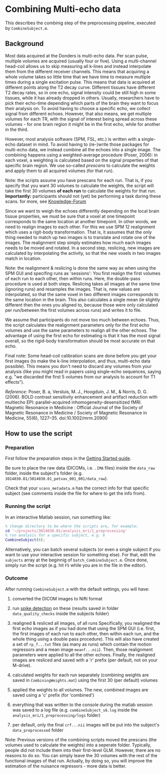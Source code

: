 # Combining Multi-echo data #

This describes the combinig step of the preprocessing pipeline, executed by `CombineSubject.m`.

## Background ##


Most data acquired at the Donders is multi-echo data. Per scan pulse, multiple volumes are acquired (usually four or five). Using a multi-channel head-coil allows us to skip measuring all k-lines and instead interpolate them from the different receiver channels. This means that acquiring a whole volume takes so little time that we have time to measure multiple times during a single excitation pulse. This means that data is acquired at different points along the T2 decay curve. Different tissues have different T2 decay rates, so in one echo, signal intensity could be still high in some tissues, while it has already dropped in others. Usually, researchers have to pick their echo-time depending which parts of the brain they want to focus their analysis on. To avoid having to choose a specific echo, we collect signal from different echoes. However, that also means, we get multiple volumes for each TR, with the signal of interest being spread across these volumes - for one brain region it might be in the first echo, while for another in the third.

However, most analysis software (SPM, FSL, etc.) is written with a single-echo dataset in mind. To avoid having to (re-)write those packages for multi-echo data, we instead combine all the echoes into a single image. The combining happens using a weighted-average procedure (Poser, 2006): in each voxel, a weighting is calculated based on the signal properties of that specific brain region. We use so-called *prescans* to calculate the weights and apply them to all acquired volumes (for that run). 

Note: the scripts assume you have prescans for each run. That is, if you specify that you want 30 volumes to calculate the weights, the script will take the first 30 volumes **of each run** to calculate the weights for that run. **Importantly:** participants should not (yet) be performing a task during these scans. for more, see [Knowledge-Forum](https://knowledgeforum.dccn.nl/viewtopic.php?f=42&t=586)

Since we want to weigh the echoes differently depending on the local brain tissue properties, we must be sure that a voxel at one timepoint corresponds to the same location at another timepoint. In other words, we need to realign images to each other. For this we use SPM 12 realignment which uses a rigit-body transformation. That is, it assumes that the only thing needed to match up two images is to translate and rotate one of the images. The realignment step simply estimates how much each images needs to be moved and rotated. In a second step, reslicing, new images are calculated by interpolating the activity, so that the new voxels in two images match in location.

Note: the realignment & reslicing is done the same way as when using the SPM GUI and specifing runs as 'sessions': You first realign the first volumes of each run to each other, then within runs. Here, the double-pass procedure is used at both steps. Reslicing takes all images at the same time (ignoring runs) and resamples the images. That is, new values are interpolated, so that the same voxel in two different images corresponds to the same location in the brain.  This also calculates a single mean (ie slightly different then the ones you aligned to, because those were only calculated per run/between the first volumes across runs) and writes it to file.

We assume that participants do not move too much between echoes.  Thus, the script calculates the realignment parameters only for the first echo volumes and use the same parameters to realign all the other echoes. The advantage of using the first echo for estimating is that it has the most signal overall, so the rigid-body transformation should be most accurate on that echo.

Final note: Some head-coil calibration scans are done before you get your first images (to make the k-line interpolation, and thus, multi-echo data possible). This means you don't need to discard any volumes from your analysis (like you might read in papers using single-echo sequences, saying e.g. "we discarded the first 5 volumes from our analysis to account for T1 effects").

*Reference:*
	Poser, B. a, Versluis, M. J., Hoogduin, J. M., & Norris, D. G. (2006). BOLD contrast sensitivity enhancement and artifact reduction with multiecho EPI: parallel-acquired inhomogeneity-desensitized fMRI. Magnetic Resonance in Medicine : Official Journal of the Society of Magnetic Resonance in Medicine / Society of Magnetic Resonance in Medicine, 55(6), 1227–35. doi:10.1002/mrm.20900


## How to use the script ##

### Preparation ###

First follow the preparation steps in the [Getting Started guide](howto_getting_started.md).

Be sure to place the raw data (DICOMs, i.e. `.IMA` files) inside the `data_raw` folder, inside the subject's folder (e.g. `3014030.01/3014030.01_petvav_001_001/data_raw`). 

Check that your `scans_metadata.m` has the correct info for that specific subject (see comments inside the file for where to get the info from).

### Running the script ###

In an interactive Matlab session, run something like:

```matlab
% change directory to be where the scripts are, for example:
cd '~/projects/3014030.01/analysis_mri/1_preprocessing'
% run analysis for a specific subject, e.g. 6
CombineSubject(6);
```

Alternatively, you can batch several subjects (or even a single subject if you want to use your interactive session for something else). For that, edit the `subjects` array at the beginnig of `batch_CombineSubject.m`. Once done, simply run the script (e.g. hit `F5` while you are in the file in the editor).

### Outcome ###

After running `CombineSubject.m` with the default settings, you will have:

1. converted the DICOM images to Nifti format

2. run [spike detection](doc_spike_detection.md) on these (results saved in folder `data_quality_checks` inside the subjects folder)

3. realigned & resliced all images, of all runs
Specifically, you realigned the first echo images as if you had done that using the SPM GUI (i.e. first, the first images of each run to each other, then within each run, and the whole thing using a double pass procedure). This will also have created a set of `rp_f...txt` files (as many as runs) which contain the motion regressors and a mean image `meanf...nii`). Then, those realignment parameters were applied to all the other echoes. Finally, the realigned images are resliced and saved with a 'r' prefix (per default, not on your M-drive).

4. calculated weights for each run separately (combining weights are saved in `CombiningWeights.mat`) using the first 30 (per default) volumes 

5. applied the weights to all volumes. The new, combined images are saved using a 'c' prefix (for 'combined')

6. everything that was written to the console during the matlab session was saved to a log file (e.g. `combineSubject_s6.log` inside the `analysis_mri/1_preprocessing/logs` folder)

7. per default, only the final `crf...nii` images will be put into the subject's `data_preprocessed` folder

Note: Previous versions of the combining scripts moved the prescans (the volumes used to calculate the weights) into a seperate folder. Typically, people did not include them into their first-level GLM. However, there are no reasons to do so. You can simply leave the 30 volumes with the rest of the functional images of that run. Actually, by doing so, you will improve the estimation of the nuisance regressors - more data is better. 
